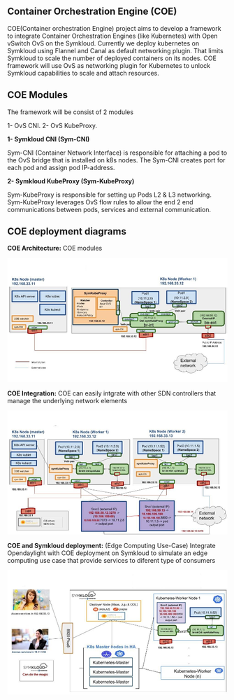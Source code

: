 ## Container Orchestration Engine (COE)

COE(Container orchestration Engine) project aims to develop a framework to integrate Container Orchestration Engines (like Kubernetes) with Open vSwitch OvS on the Symkloud.
Currently we deploy kubernetes on Symkloud using Flannel and Canal as default networking plugin. That limits Symkloud to scale the number of deployed containers on its nodes. COE framework will use OvS as networking plugin for Kubernetes to unlock Symkloud capabilities to scale and attach resources.

## COE Modules

The framework will be consist of 2 modules

1- OvS CNI.
2- OvS KubeProxy.

**1- Symkloud CNI (Sym-CNI)**

Sym-CNI (Container Network Interface) is responsible for attaching a pod to the OvS bridge that is installed on k8s nodes. The Sym-CNI creates port for each pod and assign pod IP-address.

**2- Symkloud KubeProxy (Sym-KubeProxy)**

Sym-KubeProxy is responsible for setting up Pods L2 & L3 networking. Sym-KubeProxy leverages OvS flow rules to allow the end 2 end communications between pods, services and external communication.

## COE deployment diagrams

**COE Architecture:**
COE modules
 
![picture](docs/COE_Architecture.jpg "")
 
**COE Integration:**
COE can easily intgrate with other SDN controllers that manage the underlying network elements
 
![picture](docs/COE_Integreation.jpg "")
 
 
**COE and Symkloud deployment:**
 (Edge Computing Use-Case) Integrate Opendaylight with COE deployment on Symkloud to simulate an edge computing use case that provide services to diferent type of consumers 
 
![picture](docs/COE_SymKloud.jpg "")